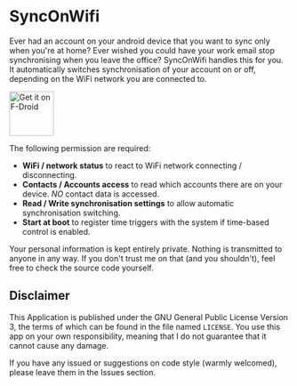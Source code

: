 # SyncOnWifi
Ever had an account on your android device that you want to sync only when you're at home? Ever wished you could have your work email stop synchronising when you leave the office?
SyncOnWifi handles this for you. It automatically switches synchronisation of your account on or off, depending on the WiFi network you are connected to.

<a href="https://f-droid.org/packages/org.t2.synconwifi/" target="_blank">
<img src="https://f-droid.org/badge/get-it-on.png" alt="Get it on F-Droid" height="80"/></a>

The following permission are required:
* **WiFi / network status** to react to WiFi network connecting / disconnecting.
* **Contacts / Accounts access** to read which accounts there are on your device. *NO* contact data is accessed.
* **Read / Write synchronisation settings** to allow automatic synchronisation switching.
* **Start at boot** to register time triggers with the system if time-based control is enabled.

Your personal information is kept entirely private. Nothing is transmitted to anyone in any way. If you don't trust me on that (and you shouldn't), feel free to check the source code yourself.

## Disclaimer
This Application is published under the GNU General Public License Version 3, the terms of which can be found in the file named `LICENSE`. You use this app on your own responsibility, meaning that I do not guarantee that it cannot cause any damage.

If you have any issued or suggestions on code style (warmly welcomed), please leave them in the Issues section.
